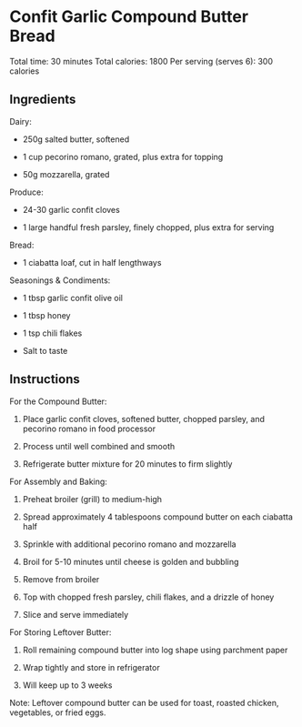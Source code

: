 # **Confit Garlic Compound Butter Bread**

Total time: 30 minutes Total calories: 1800 Per serving (serves 6): 300
calories

## **Ingredients**

Dairy:

-   250g salted butter, softened

-   1 cup pecorino romano, grated, plus extra for topping

-   50g mozzarella, grated

Produce:

-   24-30 garlic confit cloves

-   1 large handful fresh parsley, finely chopped, plus extra for
    serving

Bread:

-   1 ciabatta loaf, cut in half lengthways

Seasonings & Condiments:

-   1 tbsp garlic confit olive oil

-   1 tbsp honey

-   1 tsp chili flakes

-   Salt to taste

## **Instructions**

For the Compound Butter:

1.  Place garlic confit cloves, softened butter, chopped parsley, and
    pecorino romano in food processor

2.  Process until well combined and smooth

3.  Refrigerate butter mixture for 20 minutes to firm slightly

For Assembly and Baking:

1.  Preheat broiler (grill) to medium-high

2.  Spread approximately 4 tablespoons compound butter on each ciabatta
    half

3.  Sprinkle with additional pecorino romano and mozzarella

4.  Broil for 5-10 minutes until cheese is golden and bubbling

5.  Remove from broiler

6.  Top with chopped fresh parsley, chili flakes, and a drizzle of honey

7.  Slice and serve immediately

For Storing Leftover Butter:

1.  Roll remaining compound butter into log shape using parchment paper

2.  Wrap tightly and store in refrigerator

3.  Will keep up to 3 weeks

Note: Leftover compound butter can be used for toast, roasted chicken,
vegetables, or fried eggs.
